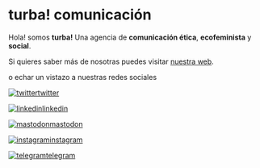 # turba! comunicación

Hola! somos **turba!** Una agencia de **comunicación ética**, **ecofeminista** y **social**.

Si quieres saber más de nosotras puedes visitar [nuestra web](https://turbacomunicacion.com).

o echar un vistazo a nuestras redes sociales

[![twitter](https://turbacomunicacion.com/mail/twitter.png)twitter](https://twitter.com/turba_com)

[![linkedin](https://turbacomunicacion.com/mail/linkedin.png)linkedin](https://www.linkedin.com/company/turba-com)

[![mastodon](https://turbacomunicacion.com/mail/mastodon.png)mastodon](https://mstdn.social/web/@turba_com)

[![instagram](https://turbacomunicacion.com/mail/instagram.png)instagram](https://www.instagram.com/turba_com/)

[![telegram](https://turbacomunicacion.com/mail/telegram.png)telegram](https://t.me/turba_com)

